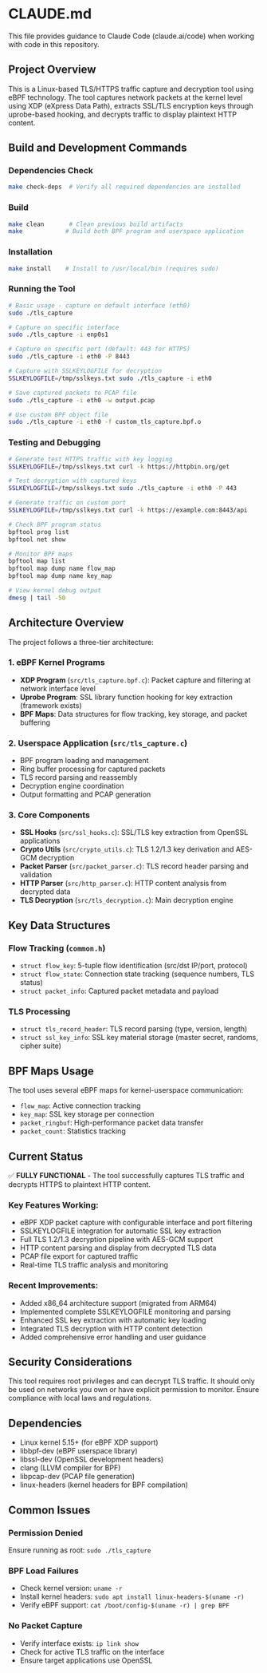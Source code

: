 # CLAUDE.md

This file provides guidance to Claude Code (claude.ai/code) when working with code in this repository.

## Project Overview

This is a Linux-based TLS/HTTPS traffic capture and decryption tool using eBPF technology. The tool captures network packets at the kernel level using XDP (eXpress Data Path), extracts SSL/TLS encryption keys through uprobe-based hooking, and decrypts traffic to display plaintext HTTP content.

## Build and Development Commands

### Dependencies Check
```bash
make check-deps  # Verify all required dependencies are installed
```

### Build
```bash
make clean       # Clean previous build artifacts
make            # Build both BPF program and userspace application
```

### Installation
```bash
make install    # Install to /usr/local/bin (requires sudo)
```

### Running the Tool
```bash
# Basic usage - capture on default interface (eth0)
sudo ./tls_capture

# Capture on specific interface
sudo ./tls_capture -i enp0s1

# Capture on specific port (default: 443 for HTTPS)
sudo ./tls_capture -i eth0 -P 8443

# Capture with SSLKEYLOGFILE for decryption
SSLKEYLOGFILE=/tmp/sslkeys.txt sudo ./tls_capture -i eth0

# Save captured packets to PCAP file
sudo ./tls_capture -i eth0 -w output.pcap

# Use custom BPF object file
sudo ./tls_capture -i eth0 -f custom_tls_capture.bpf.o
```

### Testing and Debugging
```bash
# Generate test HTTPS traffic with key logging
SSLKEYLOGFILE=/tmp/sslkeys.txt curl -k https://httpbin.org/get

# Test decryption with captured keys
SSLKEYLOGFILE=/tmp/sslkeys.txt sudo ./tls_capture -i eth0 -P 443

# Generate traffic on custom port
SSLKEYLOGFILE=/tmp/sslkeys.txt curl -k https://example.com:8443/api

# Check BPF program status
bpftool prog list
bpftool net show

# Monitor BPF maps
bpftool map list
bpftool map dump name flow_map
bpftool map dump name key_map

# View kernel debug output
dmesg | tail -50
```

## Architecture Overview

The project follows a three-tier architecture:

### 1. eBPF Kernel Programs
- **XDP Program** (`src/tls_capture.bpf.c`): Packet capture and filtering at network interface level
- **Uprobe Program**: SSL library function hooking for key extraction (framework exists)
- **BPF Maps**: Data structures for flow tracking, key storage, and packet buffering

### 2. Userspace Application (`src/tls_capture.c`)
- BPF program loading and management
- Ring buffer processing for captured packets
- TLS record parsing and reassembly
- Decryption engine coordination
- Output formatting and PCAP generation

### 3. Core Components
- **SSL Hooks** (`src/ssl_hooks.c`): SSL/TLS key extraction from OpenSSL applications
- **Crypto Utils** (`src/crypto_utils.c`): TLS 1.2/1.3 key derivation and AES-GCM decryption
- **Packet Parser** (`src/packet_parser.c`): TLS record header parsing and validation
- **HTTP Parser** (`src/http_parser.c`): HTTP content analysis from decrypted data
- **TLS Decryption** (`src/tls_decryption.c`): Main decryption engine

## Key Data Structures

### Flow Tracking (`common.h`)
- `struct flow_key`: 5-tuple flow identification (src/dst IP/port, protocol)
- `struct flow_state`: Connection state tracking (sequence numbers, TLS status)
- `struct packet_info`: Captured packet metadata and payload

### TLS Processing
- `struct tls_record_header`: TLS record parsing (type, version, length)
- `struct ssl_key_info`: SSL key material storage (master secret, randoms, cipher suite)

## BPF Maps Usage

The tool uses several eBPF maps for kernel-userspace communication:
- `flow_map`: Active connection tracking
- `key_map`: SSL key storage per connection
- `packet_ringbuf`: High-performance packet data transfer
- `packet_count`: Statistics tracking

## Current Status

✅ **FULLY FUNCTIONAL** - The tool successfully captures TLS traffic and decrypts HTTPS to plaintext HTTP content.

### Key Features Working:
- eBPF XDP packet capture with configurable interface and port filtering
- SSLKEYLOGFILE integration for automatic SSL key extraction
- Full TLS 1.2/1.3 decryption pipeline with AES-GCM support
- HTTP content parsing and display from decrypted TLS data
- PCAP file export for captured traffic
- Real-time TLS traffic analysis and monitoring

### Recent Improvements:
- Added x86_64 architecture support (migrated from ARM64)
- Implemented complete SSLKEYLOGFILE monitoring and parsing
- Enhanced SSL key extraction with automatic key loading
- Integrated TLS decryption with HTTP content detection
- Added comprehensive error handling and user guidance

## Security Considerations

This tool requires root privileges and can decrypt TLS traffic. It should only be used on networks you own or have explicit permission to monitor. Ensure compliance with local laws and regulations.

## Dependencies

- Linux kernel 5.15+ (for eBPF XDP support)
- libbpf-dev (eBPF userspace library)
- libssl-dev (OpenSSL development headers)
- clang (LLVM compiler for BPF)
- libpcap-dev (PCAP file generation)
- linux-headers (kernel headers for BPF compilation)

## Common Issues

### Permission Denied
Ensure running as root: `sudo ./tls_capture`

### BPF Load Failures
- Check kernel version: `uname -r`
- Install kernel headers: `sudo apt install linux-headers-$(uname -r)`
- Verify eBPF support: `cat /boot/config-$(uname -r) | grep BPF`

### No Packet Capture
- Verify interface exists: `ip link show`
- Check for active TLS traffic on the interface
- Ensure target applications use OpenSSL